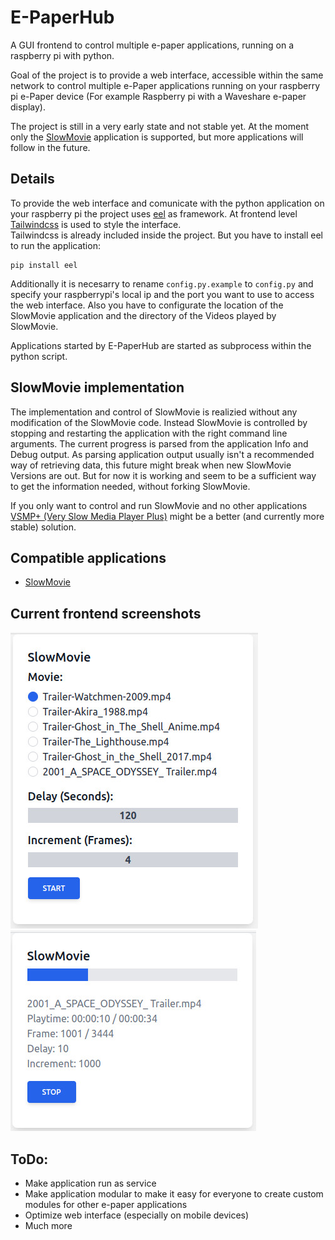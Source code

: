 # E-PaperHub
A GUI frontend to control multiple e-paper applications, running on a raspberry pi with python.
  
Goal of the project is to provide a web interface, accessible within the same network to control multiple e-Paper applications running on your raspberry pi e-Paper device (For example Raspberry pi with a Waveshare e-paper display).  
  
The project is still in a very early state and not stable yet. At the moment only the [SlowMovie](https://github.com/TomWhitwell/SlowMovie) application is supported, but more applications will follow in the future.  

## Details
To provide the web interface and comunicate with the python application on your raspberry pi the project uses [eel](https://github.com/ChrisKnott/Eel) as framework.
At frontend level [Tailwindcss](https://tailwindcss.com/) is used to style the interface.  
Tailwindcss is already included inside the project. But you have to install eel to run the application:  
```
pip install eel
```
Additionally it is necesarry to rename ```config.py.example``` to ```config.py``` and specify your raspberrypi's local ip and the port you want to use to access the web interface.
Also you have to configurate the location of the SlowMovie application and the directory of the Videos played by SlowMovie.  
  
Applications started by E-PaperHub are started as subprocess within the python script.  

## SlowMovie implementation
The implementation and control of SlowMovie is realizied without any modification of the SlowMovie code. Instead SlowMovie is controlled by stopping and restarting the application with the right command line arguments. The current progress is parsed from the application Info and Debug output. As parsing application output usually isn't a recommended way of retrieving data, this future might break when new SlowMovie Versions are out. But for now it is working and seem to be a sufficient way to get the information needed, without forking SlowMovie.
  
If you only want to control and run SlowMovie and no other applications [VSMP+ (Very Slow Media Player Plus)](https://github.com/robweber/vsmp-plus) might be a better (and currently more stable) solution.  

## Compatible applications
- [SlowMovie](https://github.com/TomWhitwell/SlowMovie)

## Current frontend screenshots
![Play](/images/Play.jpg "Play.jpg")  
![Progress](/images/Progress.jpg "Progress.jpg")

## ToDo:
- Make application run as service
- Make application modular to make it easy for everyone to create custom modules for other e-paper applications
- Optimize web interface (especially on mobile devices)
- Much more
